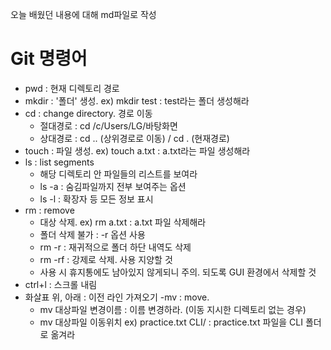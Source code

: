오늘 배웠던 내용에 대해 md파일로 작성

# Git 명령어
- pwd : 현재 디렉토리 경로
- mkdir : '폴더' 생성. ex) mkdir test : test라는 폴더 생성해라
- cd : change directory. 경로 이동
    - 절대경로 : cd /c/Users/LG/바탕화면
    - 상대경로 : cd .. (상위경로로 이동) / cd . (현재경로)
- touch : 파일 생성. ex) touch a.txt : a.txt라는 파일 생성해라
- ls : list segments
    - 해당 디렉토리 안 파일들의 리스트를 보여라
    - ls -a : 숨김파일까지 전부 보여주는 옵션
    - ls -l : 확장자 등 모든 정보 표시
- rm : remove
    - 대상 삭제. ex) rm a.txt : a.txt 파일 삭제해라
    - 폴더 삭제 불가 : -r 옵션 사용
    - rm -r : 재귀적으로 폴더 하단 내역도 삭제
    - rm -rf : 강제로 삭제. 사용 지양할 것
    - 사용 시 휴지통에도 남아있지 않게되니 주의. 되도록 GUI 환경에서 삭제할 것
- ctrl+l : 스크롤 내림
- 화살표 위, 아래 : 이전 라인 가져오기
-mv : move. 
    - mv 대상파일 변경이름 : 이름 변경하라. (이동 지시한 디렉토리 없는 경우)
    - mv 대상파일 이동위치 ex) practice.txt CLI/ : practice.txt 파일을 CLI 폴더로 옮겨라
